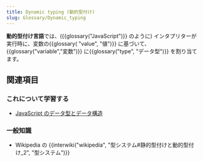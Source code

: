 ```yaml
---
title: Dynamic typing (動的型付け)
slug: Glossary/Dynamic_typing
---
```

**動的型付け言語**では、({{glossary("JavaScript")}} のように) インタプリターが実行時に、変数の{{glossary( "value", "値")}} に基づいて、{{glossary("variable","変数")}} に{{glossary("type", "データ型")}} を割り当てます。

## 関連項目

### これについて学習する

- [JavaScript のデータ型とデータ構造](/ja/docs/Web/JavaScript/Data_structures)

### 一般知識

- Wikipedia の {{interwiki("wikipedia", "型システム#静的型付けと動的型付け_2", "型システム")}}
